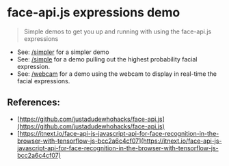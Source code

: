 # face-api.js expressions demo
> Simple demos to get you up and running with using the face-api.js expressions 

* See: [/simpler](/simpler) for a simpler demo
* See: [/simple](/simple) for a demo pulling out the highest probability facial expression.
* See: [/webcam](/webcam) for a demo using the webcam to display in real-time the facial expressions.

## References:
* [https://github.com/justadudewhohacks/face-api.js](https://github.com/justadudewhohacks/face-api.js)
* [https://itnext.io/face-api-js-javascript-api-for-face-recognition-in-the-browser-with-tensorflow-js-bcc2a6c4cf07](https://itnext.io/face-api-js-javascript-api-for-face-recognition-in-the-browser-with-tensorflow-js-bcc2a6c4cf07)